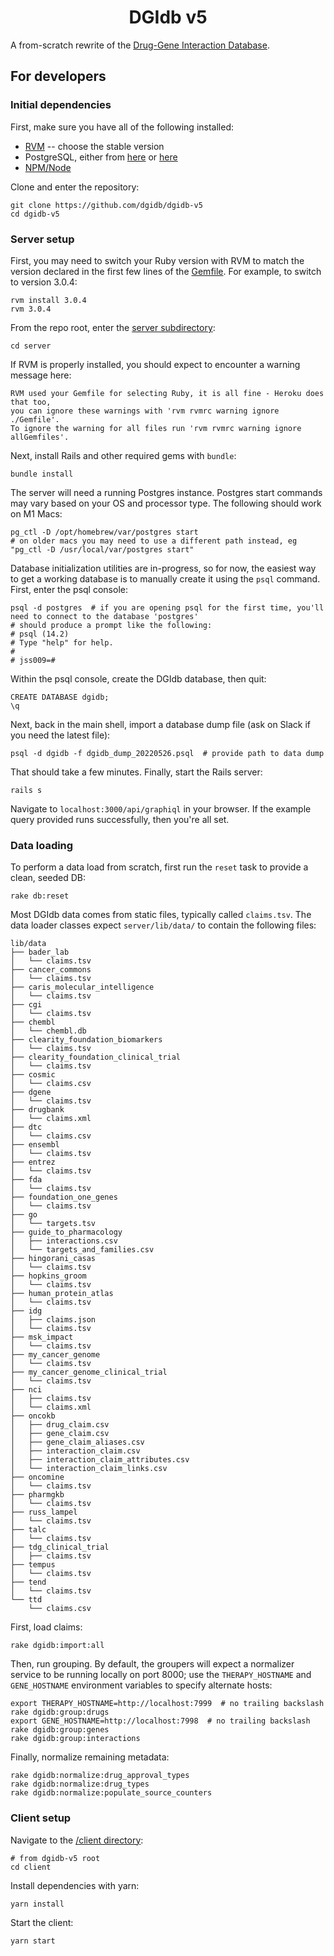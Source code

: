 <h1 align="center">DGIdb v5</h1>

A from-scratch rewrite of the [Drug-Gene Interaction Database](https://dgidb.org/).

## For developers

### Initial dependencies

First, make sure you have all of the following installed:

- [RVM](https://rvm.io/rvm/install#any-other-system) -- choose the stable version
- PostgreSQL, either from [here](https://wiki.postgresql.org/wiki/Homebrew) or [here](http://postgresapp.com)
- [NPM/Node](https://nodejs.org/en/download/)

Clone and enter the repository:

```shell
git clone https://github.com/dgidb/dgidb-v5
cd dgidb-v5
```

### Server setup

First, you may need to switch your Ruby version with RVM to match the version declared in the first few lines of the [Gemfile](server/Gemfile). For example, to switch to version 3.0.4:

```shell
rvm install 3.0.4
rvm 3.0.4
```

From the repo root, enter the [server subdirectory](server/):

```shell
cd server
```

If RVM is properly installed, you should expect to encounter a warning message here:

```
RVM used your Gemfile for selecting Ruby, it is all fine - Heroku does that too,
you can ignore these warnings with 'rvm rvmrc warning ignore ./Gemfile'.
To ignore the warning for all files run 'rvm rvmrc warning ignore allGemfiles'.
```

Next, install Rails and other required gems with `bundle`:

```shell
bundle install
```

The server will need a running Postgres instance. Postgres start commands may vary based on your OS and processor type. The following should work on M1 Macs:

```shell
pg_ctl -D /opt/homebrew/var/postgres start
# on older macs you may need to use a different path instead, eg "pg_ctl -D /usr/local/var/postgres start"
```

Database initialization utilities are in-progress, so for now, the easiest way to get a working database is to manually create it using the `psql` command. First, enter the psql console:

```
psql -d postgres  # if you are opening psql for the first time, you'll need to connect to the database 'postgres'
# should produce a prompt like the following:
# psql (14.2)
# Type "help" for help.
#
# jss009=#
```

Within the psql console, create the DGIdb database, then quit:

```
CREATE DATABASE dgidb;
\q
```

Next, back in the main shell, import a database dump file (ask on Slack if you need the latest file):

```shell
psql -d dgidb -f dgidb_dump_20220526.psql  # provide path to data dump
```

That should take a few minutes. Finally, start the Rails server:

```shell
rails s
```

Navigate to `localhost:3000/api/graphiql` in your browser. If the example query provided runs successfully, then you're all set.

### Data loading

To perform a data load from scratch, first run the `reset` task to provide a clean, seeded DB:

```shell
rake db:reset
```

Most DGIdb data comes from static files, typically called `claims.tsv`. The data loader classes expect `server/lib/data/` to contain the following files:

```
lib/data
├── bader_lab
│   └── claims.tsv
├── cancer_commons
│   └── claims.tsv
├── caris_molecular_intelligence
│   └── claims.tsv
├── cgi
│   └── claims.tsv
├── chembl
│   └── chembl.db
├── clearity_foundation_biomarkers
│   └── claims.tsv
├── clearity_foundation_clinical_trial
│   └── claims.tsv
├── cosmic
│   └── claims.csv
├── dgene
│   └── claims.tsv
├── drugbank
│   └── claims.xml
├── dtc
│   └── claims.csv
├── ensembl
│   └── claims.tsv
├── entrez
│   └── claims.tsv
├── fda
│   └── claims.tsv
├── foundation_one_genes
│   └── claims.tsv
├── go
│   └── targets.tsv
├── guide_to_pharmacology
│   ├── interactions.csv
│   └── targets_and_families.csv
├── hingorani_casas
│   └── claims.tsv
├── hopkins_groom
│   └── claims.tsv
├── human_protein_atlas
│   └── claims.tsv
├── idg
│   ├── claims.json
│   └── claims.tsv
├── msk_impact
│   └── claims.tsv
├── my_cancer_genome
│   └── claims.tsv
├── my_cancer_genome_clinical_trial
│   └── claims.tsv
├── nci
│   ├── claims.tsv
│   └── claims.xml
├── oncokb
│   ├── drug_claim.csv
│   ├── gene_claim.csv
│   ├── gene_claim_aliases.csv
│   ├── interaction_claim.csv
│   ├── interaction_claim_attributes.csv
│   └── interaction_claim_links.csv
├── oncomine
│   └── claims.tsv
├── pharmgkb
│   └── claims.tsv
├── russ_lampel
│   └── claims.tsv
├── talc
│   └── claims.tsv
├── tdg_clinical_trial
│   ├── claims.tsv
├── tempus
│   └── claims.tsv
├── tend
│   └── claims.tsv
└── ttd
    └── claims.csv
```

First, load claims:

```shell
rake dgidb:import:all
```

Then, run grouping. By default, the groupers will expect a normalizer service to be running locally on port 8000; use the `THERAPY_HOSTNAME` and `GENE_HOSTNAME` environment variables to specify alternate hosts:

```shell
export THERAPY_HOSTNAME=http://localhost:7999  # no trailing backslash
rake dgidb:group:drugs
export GENE_HOSTNAME=http://localhost:7998  # no trailing backslash
rake dgidb:group:genes
rake dgidb:group:interactions
```

Finally, normalize remaining metadata:

```shell
rake dgidb:normalize:drug_approval_types
rake dgidb:normalize:drug_types
rake dgidb:normalize:populate_source_counters
```

### Client setup

Navigate to the [/client directory](/client):

```shell
# from dgidb-v5 root
cd client
```

Install dependencies with yarn:

```shell
yarn install
```

Start the client:

```shell
yarn start
```
